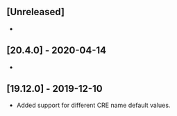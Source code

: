 ## [Unreleased]
-

## [20.4.0] - 2020-04-14
-


## [19.12.0] - 2019-12-10
- Added support for different CRE name default values.
